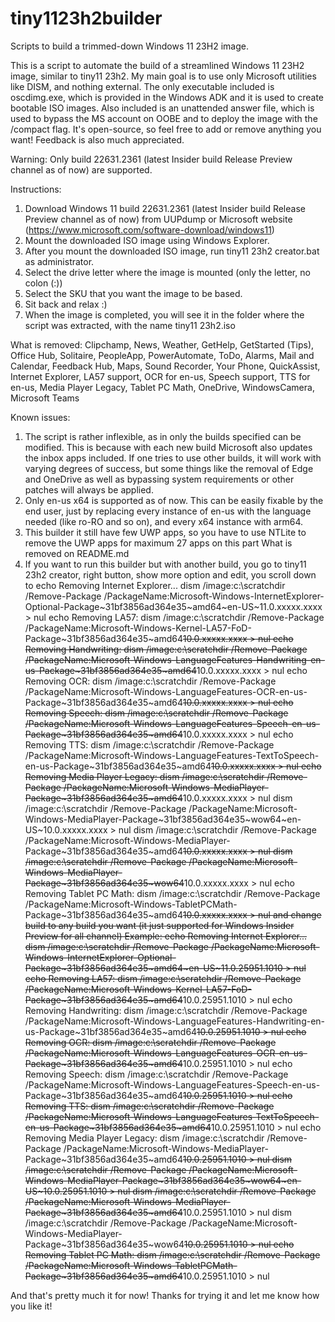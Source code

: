 # tiny1123h2builder

Scripts to build a trimmed-down Windows 11 23H2 image.

This is a script to automate the build of a streamlined Windows 11 23H2 image, similar to tiny11 23h2.
My main goal is to use only Microsoft utilities like DISM, and nothing external. The only executable included is oscdimg.exe, which is provided in the Windows ADK and it is used to create bootable ISO images. Also included is an unattended answer file, which is used to bypass the MS account on OOBE and to deploy the image with the /compact flag.
It's open-source, so feel free to add or remove anything you want! Feedback is also much appreciated.

Warning: Only build 22631.2361 (latest Insider build Release Preview channel as of now) are supported.

Instructions:

1. Download Windows 11 build 22631.2361 (latest Insider build Release Preview channel as of now) from UUPdump or Microsoft website (<https://www.microsoft.com/software-download/windows11>)
2. Mount the downloaded ISO image using Windows Explorer.
3. After you mount the downloaded ISO image, run tiny11 23h2 creator.bat as administrator.
4. Select the drive letter where the image is mounted (only the letter, no colon (:))
5. Select the SKU that you want the image to be based.
6. Sit back and relax :)
7. When the image is completed, you will see it in the folder where the script was extracted, with the name tiny11 23h2.iso

What is removed:
Clipchamp,
News,
Weather,
GetHelp,
GetStarted (Tips),
Office Hub,
Solitaire,
PeopleApp,
PowerAutomate,
ToDo,
Alarms,
Mail and Calendar,
Feedback Hub,
Maps,
Sound Recorder,
Your Phone,
QuickAssist,
Internet Explorer,
LA57 support,
OCR for en-us,
Speech support,
TTS for en-us,
Media Player Legacy,
Tablet PC Math,
OneDrive,
WindowsCamera,
Microsoft Teams

Known issues:

1. The script is rather inflexible, as in only the builds specified can be modified. This is because with each new build Microsoft also updates the inbox apps included. If one tries to use other builds, it will work with varying degrees of success, but some things like the removal of Edge and OneDrive as well as bypassing system requirements or other patches will always be applied.
2. Only en-us x64 is supported as of now. This can be easily fixable by the end user, just by replacing every instance of en-us with the language needed (like ro-RO and so on), and every x64 instance with arm64.
3. This builder it still have few UWP apps, so you have to use NTLite to remove the UWP apps for maximum 27 apps on this part What is removed on README.md
4. If you want to run this builder but with another build, you go to tiny11 23h2 creator, right button, show more option and edit, you scroll down to echo Removing Internet Explorer...
dism /image:c:\scratchdir /Remove-Package /PackageName:Microsoft-Windows-InternetExplorer-Optional-Package~31bf3856ad364e35~amd64~en-US~11.0.xxxxx.xxxx > nul
echo Removing LA57:
dism /image:c:\scratchdir /Remove-Package /PackageName:Microsoft-Windows-Kernel-LA57-FoD-Package~31bf3856ad364e35~amd64~~10.0.xxxxx.xxxx > nul
echo Removing Handwriting:
dism /image:c:\scratchdir /Remove-Package /PackageName:Microsoft-Windows-LanguageFeatures-Handwriting-en-us-Package~31bf3856ad364e35~amd64~~10.0.xxxxx.xxxx > nul
echo Removing OCR:
dism /image:c:\scratchdir /Remove-Package /PackageName:Microsoft-Windows-LanguageFeatures-OCR-en-us-Package~31bf3856ad364e35~amd64~~10.0.xxxxx.xxxx > nul
echo Removing Speech:
dism /image:c:\scratchdir /Remove-Package /PackageName:Microsoft-Windows-LanguageFeatures-Speech-en-us-Package~31bf3856ad364e35~amd64~~10.0.xxxxx.xxxx > nul
echo Removing TTS:
dism /image:c:\scratchdir /Remove-Package /PackageName:Microsoft-Windows-LanguageFeatures-TextToSpeech-en-us-Package~31bf3856ad364e35~amd64~~10.0.xxxxx.xxxx > nul
echo Removing Media Player Legacy:
dism /image:c:\scratchdir /Remove-Package /PackageName:Microsoft-Windows-MediaPlayer-Package~31bf3856ad364e35~amd64~~10.0.xxxxx.xxxx > nul
dism /image:c:\scratchdir /Remove-Package /PackageName:Microsoft-Windows-MediaPlayer-Package~31bf3856ad364e35~wow64~en-US~10.0.xxxxx.xxxx > nul
dism /image:c:\scratchdir /Remove-Package /PackageName:Microsoft-Windows-MediaPlayer-Package~31bf3856ad364e35~amd64~~10.0.xxxxx.xxxx > nul
dism /image:c:\scratchdir /Remove-Package /PackageName:Microsoft-Windows-MediaPlayer-Package~31bf3856ad364e35~wow64~~10.0.xxxxx.xxxx > nul
echo Removing Tablet PC Math:
dism /image:c:\scratchdir /Remove-Package /PackageName:Microsoft-Windows-TabletPCMath-Package~31bf3856ad364e35~amd64~~10.0.xxxxx.xxxx > nul and change build to any build you want (it just supported for Windows Insider Preview for all channel)
Example:
echo Removing Internet Explorer...
dism /image:c:\scratchdir /Remove-Package /PackageName:Microsoft-Windows-InternetExplorer-Optional-Package~31bf3856ad364e35~amd64~en-US~11.0.25951.1010 > nul
echo Removing LA57:
dism /image:c:\scratchdir /Remove-Package /PackageName:Microsoft-Windows-Kernel-LA57-FoD-Package~31bf3856ad364e35~amd64~~10.0.25951.1010 > nul
echo Removing Handwriting:
dism /image:c:\scratchdir /Remove-Package /PackageName:Microsoft-Windows-LanguageFeatures-Handwriting-en-us-Package~31bf3856ad364e35~amd64~~10.0.25951.1010 > nul
echo Removing OCR:
dism /image:c:\scratchdir /Remove-Package /PackageName:Microsoft-Windows-LanguageFeatures-OCR-en-us-Package~31bf3856ad364e35~amd64~~10.0.25951.1010 > nul
echo Removing Speech:
dism /image:c:\scratchdir /Remove-Package /PackageName:Microsoft-Windows-LanguageFeatures-Speech-en-us-Package~31bf3856ad364e35~amd64~~10.0.25951.1010 > nul
echo Removing TTS:
dism /image:c:\scratchdir /Remove-Package /PackageName:Microsoft-Windows-LanguageFeatures-TextToSpeech-en-us-Package~31bf3856ad364e35~amd64~~10.0.25951.1010 > nul
echo Removing Media Player Legacy:
dism /image:c:\scratchdir /Remove-Package /PackageName:Microsoft-Windows-MediaPlayer-Package~31bf3856ad364e35~amd64~~10.0.25951.1010 > nul
dism /image:c:\scratchdir /Remove-Package /PackageName:Microsoft-Windows-MediaPlayer-Package~31bf3856ad364e35~wow64~en-US~10.0.25951.1010 > nul
dism /image:c:\scratchdir /Remove-Package /PackageName:Microsoft-Windows-MediaPlayer-Package~31bf3856ad364e35~amd64~~10.0.25951.1010 > nul
dism /image:c:\scratchdir /Remove-Package /PackageName:Microsoft-Windows-MediaPlayer-Package~31bf3856ad364e35~wow64~~10.0.25951.1010 > nul
echo Removing Tablet PC Math:
dism /image:c:\scratchdir /Remove-Package /PackageName:Microsoft-Windows-TabletPCMath-Package~31bf3856ad364e35~amd64~~10.0.25951.1010 > nul

And that's pretty much it for now!
Thanks for trying it and let me know how you like it!
